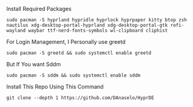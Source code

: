 Install Required Packages
```
sudo pacman -S hyprland hypridle hyprlock hyprpaper kitty btop zsh nautilus xdg-desktop-portal-hyprland xdg-desktop-portal-gtk rofi-wayland waybar ttf-nerd-fonts-symbols wl-clipboard cliphist
```
For Login Management, I Personally use greetd
```
sudo pacman -S greetd && sudo systemctl enable greetd
```
But If You want Sddm
```
sudo pacman -S sddm && sudo systemctl enable sddm
```
Install This Repo Using This Command
```
git clone --depth 1 https://github.com/DAnaselo/HyprDE
```
